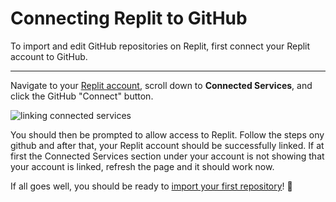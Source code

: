 # Connecting Replit to GitHub

To import and edit GitHub repositories on Replit, first connect your Replit account to GitHub.

<div style="position: relative;paddingBottom: 56.25%;height: 0">
  <iframe src="https://www.loom.com/embed/9d8c3eb731c14e369e73edb12bc6d539" frameborder="0" webkitallowfullscreen mozallowfullscreen allowfullscreen style="position: absolute;top: 0;left: 0;width: 100%;height: 100%"></iframe>
</div>

---

Navigate to your [Replit account](https://replit.com/account), scroll down to **Connected Services**, and click the GitHub "Connect" button.

![linking connected services](https://replit-docs-images.util.repl.co/gh/images/connected-services.png)

You should then be prompted to allow access to Replit. Follow the steps ony github and after that, your Replit account should be successfully linked. If at first the Connected Services section under your account is not showing that your account is linked, refresh the page and it should work now.

If all goes well, you should be ready to [import your first repository](/programming-ide/using-git-on-replit/import-repository)! 👏
